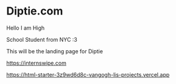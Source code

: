 # Diptie.com


Hello I am High 



School Student from NYC :3 


This will be the landing page for Diptie

https://internswipe.com

https://html-starter-3z9wd6d8c-vangogh-lis-projects.vercel.app
